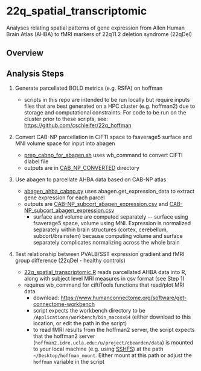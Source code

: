 # 22q_spatial_transcriptomic
Analyses relating spatial patterns of gene expression from Allen Human Brain Atlas (AHBA) to fMRI markers of 22q11.2 deletion syndrome (22qDel)

## Overview

## Analysis Steps
1. Generate parcellated BOLD metrics (e.g. RSFA) on hoffman
    * scripts in this repo are intended to be run locally but require inputs files that are best generated on a HPC cluster (e.g. hoffman2) due to storage and computational constraints. For code to be run on the cluster prior to these scripts, see: https://github.com/cschleifer/22q_hoffman 


2. Convert CAB-NP parcellation in CIFTI space to fsaverage5 surface and MNI volume space for input into abagen
    * [prep_cabnp_for_abagen.sh](prep_cabnp_for_abagen.sh) uses wb_command to convert CIFTI dlabel file 
    * outputs are in [CAB_NP_CONVERTED](CAB-NP/CAB_NP_converted) directory


3. Use abagen to parcellate AHBA data based on CAB-NP atlas
    * [abagen_ahba_cabnp.py](abagen_ahba_cabnp.py) uses abagen.get_expression_data to extract gene expression for each parcel
    * outputs are [CAB-NP_subcort_abagen_expression.csv](CAB-NP_surface_abagen_expression.csv) and [CAB-NP_subcort_abagen_expression.csv](CAB-NP_subcort_abagen_expression.csv)
      * surface and volume are computed separately -- surface using fsaverage5 space, volume using MNI. Expression is normalized separately within brain structures (cortex, cerebellum, subcort/brainstem) because computing volume and surface separately complicates normalizing across the whole brain 


4. Test relationship between PVALB/SST expression gradient and fMRI group difference (22qDel - healthy controls)
    * [22q_spatial_transcriptomic.R](22q_spatial_transcriptomic.R) reads parcellated AHBA data into R, along with subject level MRI measures in csv format (see Step 1)
    * requires wb_command for ciftiTools functions that read/plot MRI data. 
      * download: https://www.humanconnectome.org/software/get-connectome-workbench
      * script expects the workbench directory to be `/Applications/workbench/bin_macosx64` (either download to this location, or edit the path in the script)
      * to read fMRI results from the hoffman2 server, the script expects that the hoffman2 server (`hoffman2.idre.ucla.edu:/u/project/cbearden/data`) is mounted to your local machine (e.g. using [SSHFS](https://osxfuse.github.io/)) at the path `~/Desktop/hoffman_mount`. Either mount at this path or adjust the `hoffman` variable in the script
 
